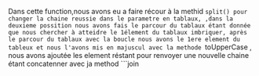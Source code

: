 Dans cette function,nous avons eu a faire récour à la methid ```split()
pour changer la chaine reussie dans le parametre en tablaux,
,dans la deuxieme possition nous avons fais le parcour du tablaux étant donnée que nous chercher à atteidre le 1élement du tablaux imbriquer, après le parcour du tablaux avec la boucle nous avons le 1ere element du tableux et nous l'avons mis en majuscul avec la methode ```toUpperCase
, nous avons ajoutée les element réstant pour renvoyer une nouvelle chaine étant concatenner avec ja method ```join 